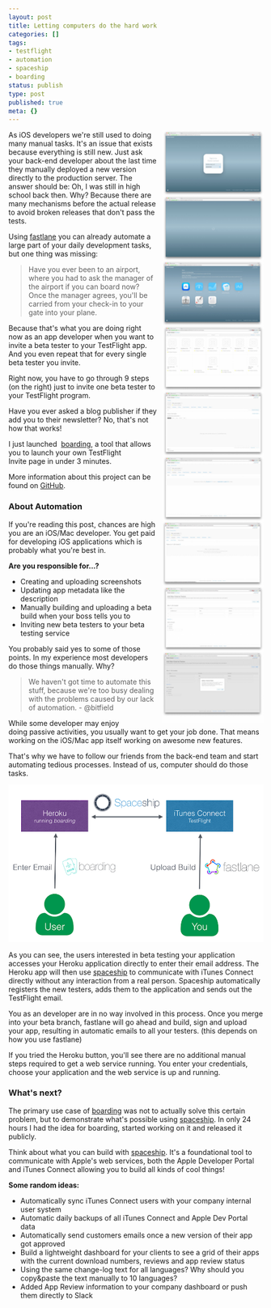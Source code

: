 ```yaml
---
layout: post
title: Letting computers do the hard work
categories: []
tags:
- testflight
- automation
- spaceship
- boarding
status: publish
type: post
published: true
meta: {}
---
```


<img src="/squarespace_images/static_545299aae4b0e9514fe30c95_54529a29e4b025a90f45cc50_55ab8f76e4b066c866a4ce12_1437306746701__img.jpg" width="200" align="right" style="margin-left: 10px">
  
As iOS developers we're still used to doing many manual tasks. It's an issue that exists because everything is still new. Just ask your back-end developer about the last time they manually deployed a new version directly to the production server. The answer should be: 
Oh, I was still in high school back then. Why? Because there are many mechanisms before the actual release to avoid broken releases that don't pass the tests.

Using 
[fastlane](https://fastlane.tools) you can already automate a large part of your daily development tasks, but one thing was missing:

>Have you ever been to an airport, where you had to ask the manager of the airport if you can board now? Once the manager agrees, you'll be carried from your check-in to your gate into your plane.


Because that's what you are doing right now as an app developer when you want to invite a beta tester to your TestFlight app. And you even repeat that for every single beta tester you invite.

Right now, you have to go through 9 steps (on the right) just to invite 
one beta tester to your TestFlight program.

Have you ever asked a blog publisher if they add you to their newsletter? No, that's not how that works!

I just launched 
[boarding](https://github.com/fastlane/boarding), a tool that allows you to launch your own 
TestFlight Invite page in under 3 minutes.

More information about this project can be found on 
[GitHub](https://github.com/fastlane/boarding).

### About Automation


If you're reading this post, chances are high you are an iOS/Mac developer. You get paid for developing iOS applications which is probably what you're best in.

**Are you responsible for...?**

* Creating and uploading screenshots
* Updating app metadata like the description
* Manually building and uploading a beta build when your boss tells you to
* Inviting new beta testers to your beta testing service

You probably said yes to some of those points. In my experience most developers do those things manually. Why?

>We haven't got time to automate this stuff, because we're too busy dealing with the problems caused by our lack of automation. - @bitfield

While some developer may enjoy doing passive activities, you usually want to get your job done. That means working on the iOS/Mac app itself working on awesome new features.

That's why we have to follow our friends from the back-end team and start automating tedious processes. Instead of us, computer should do those tasks.
  
      
![](/squarespace_images/static_545299aae4b0e9514fe30c95_54529a29e4b025a90f45cc50_55afa160e4b073a2ed2814be_1437573474156__img.png)

As you can see, the users interested in beta testing your application accesses your Heroku application directly to enter their email address. The Heroku app will then use [spaceship](https://spaceship.airforce) to communicate with iTunes Connect directly without any interaction from a real person. Spaceship automatically registers the new testers, adds them to the application and sends out the TestFlight email. 

You as an developer are in no way involved in this process. Once you merge into your beta branch, fastlane will go ahead and build, sign and upload your app, resulting in automatic emails to all your testers. (this depends on how you use fastlane)

If you tried the Heroku button, you'll see there are no additional manual steps required to get a web service running. You enter your credentials, choose your application and the web service is up and running. 

### What's next?


The primary use case of [boarding](https://github.com/fastlane/boarding) was not to actually solve this certain problem, but to demonstrate what's possible using [spaceship](https://spaceship.airforce). In only 24 hours I had the idea for boarding, started working on it and released it publicly.

Think about what you can build with [spaceship](https://spaceship.airforce). It's a foundational tool to communicate with Apple's web services, both the Apple Developer Portal and iTunes Connect allowing you to build all kinds of cool things!

**Some random ideas:**

* Automatically sync iTunes Connect users with your company internal user system
* Automatic daily backups of all iTunes Connect and Apple Dev Portal data
* Automatically send customers emails once a new version of their app got approved
* Build a lightweight dashboard for your clients to see a grid of their apps with the current download numbers, reviews and app review status
* Using the same change-log text for all languages? Why should you copy&paste the text manually to 10 languages?
* Added App Review information to your company dashboard or push them directly to Slack
